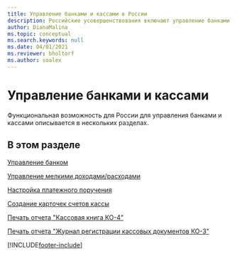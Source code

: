 ```yaml
---
title: Управление банками и кассами в России
description: Российские усовершенствования включают управление банками и кассами.
author: DianaMalina
ms.topic: conceptual
ms.search.keywords: null
ms.date: 04/01/2021
ms.reviewer: bholtorf
ms.author: soalex
---
```


# <a name="bank-and-cash-management"></a>Управление банками и кассами

Функциональная возможность для России для управления банками и кассами описывается в нескольких разделах.

## <a name="in-this-section"></a>В этом разделе

[Управление банком](Bank-Management.md)

[Управление мелкими доходами/расходами](Petty-Cash-Management.md)

[Настройка платежного поручения](How-to-Set-Up-a-Bank-Payment-Order.md)

[Создание карточек счетов кассы](How-to-Create-Cash-Account-Cards.md)

[Печать отчета "Кассовая книга КО-4"](How-to-Print-the-Cash-Report-CO-4-Report.md)

[Печать отчета "Журнал регистрации кассовых документов КО-3"](How-to-Print-the-Cash-Order-Journal-CO-3-Report.md)


[!INCLUDE[footer-include](../../includes/footer-banner.md)]
